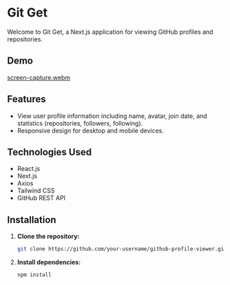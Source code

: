 # Git Get

Welcome to Git Get, a Next.js application for viewing GitHub profiles and repositories.

## Demo
[screen-capture.webm](https://github.com/VarchasvH/gitget/assets/100064742/97de1f5a-a086-42f2-81ad-8f93a812da37)


## Features

- View user profile information including name, avatar, join date, and statistics (repositories, followers, following).
- Responsive design for desktop and mobile devices.

## Technologies Used

- React.js
- Next.js
- Axios
- Tailwind CSS
- GitHub REST API

## Installation

1. **Clone the repository:**

   ```bash
   git clone https://github.com/your-username/github-profile-viewer.git
    ```
   
2. **Install dependencies:**
    ```
    npm install
    ```
    
